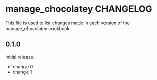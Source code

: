 # manage_chocolatey CHANGELOG

This file is used to list changes made in each version of the manage_chocolatey cookbook.

## 0.1.0

Initial release.

- change 0
- change 1

